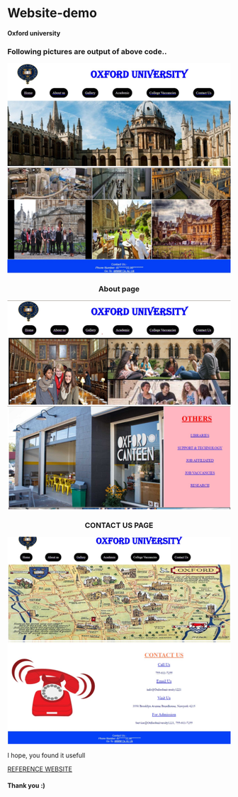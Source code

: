 # Website-demo
<h4> Oxford university</h4>
<h3>Following pictures are output of above code..</h3>

<img src="https://github.com/ichhakumari/Oxford-clone_website/blob/main/out1.jpg">
<IMG SRC="https://github.com/ichhakumari/Oxford-clone_website/blob/main/out2.jpg">

<h3 align="center">About page</h3>
<img src="https://github.com/ichhakumari/Oxford-clone_website/blob/main/about_out.jpg">
<img src="https://github.com/ichhakumari/Oxford-clone_website/blob/main/out3.jpg">

<h3 align="center"> CONTACT US PAGE</h3>
<img src="https://github.com/ichhakumari/Oxford-clone_website/blob/main/contct_out.jpg">
<IMG SRC="https://github.com/ichhakumari/Oxford-clone_website/blob/main/out4.jpg">

<p> I hope, you found it usefull </p>
<a href="https://www.ox.ac.uk/about/organisation">REFERENCE WEBSITE</a>
<h4>Thank you :)</h4>

